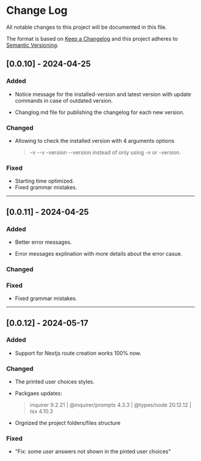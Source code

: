 # Change Log

All notable changes to this project will be documented in this file.

The format is based on [Keep a Changelog](http://keepachangelog.com/)
and this project adheres to [Semantic Versioning](http://semver.org/).

## [0.0.10] - 2024-04-25

### Added

- Notice message for the installed-version and latest version with update commands in case of outdated version.

- Changlog.md file for publishing the changelog for each new version.

### Changed

- Allowing to check the installed version with 4 arguments options
  > -v --v -version --version
  > instead of only using -v or -version.

### Fixed

- Starting time optimized.
- Fixed grammar mistakes.

---

## [0.0.11] - 2024-04-25

### Added

- Better error messages.

- Error messages explination with more details about the error casue.

### Changed

### Fixed

- Fixed grammar mistakes.

---

## [0.0.12] - 2024-05-17

### Added

- Support for Nextjs route creation works 100% now.

### Changed

- The printed user choices styles.

- Packgaes updates:

  > inquirer 9.2.21 | @inquirer/prompts 4.3.3 | @types/node 20.12.12 | tsx 4.10.3

- Orgnized the project folders/files structure

### Fixed

- "Fix: some user answers not shown in the pinted user choices"

